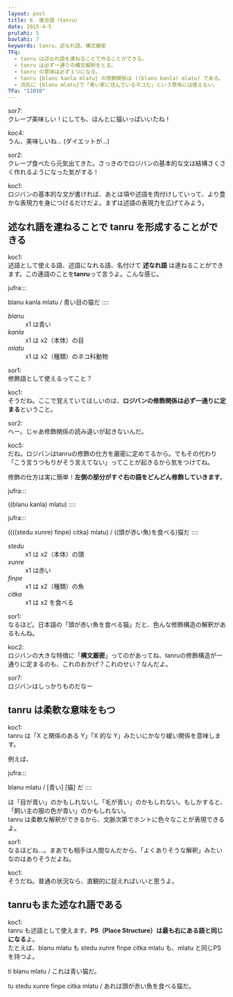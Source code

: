 ```yaml
---
layout: post
title: 6. 複合語（tanru）
date: 2015-4-5
prulahi: 5
bavlahi: 7
keywords: tanru、述なれ語、構文厳密
TFq:
  - tanru は述なれ語を連ねることで作ることができる。
  - tanru は必ず一通りの構文解釈をとる。
  - tanru の意味は必ず１つになる。
  - tanru {blanu kanla mlatu} の修飾関係は ((blanu kanla) mlatu) である。
  - 流石に {blanu mlatu}で「青い家に住んでいるネコだ」という意味には使えない。
TFa: "11010"
---
```


sor7:  
クレープ美味しい！にしても、ほんとに猫いっぱいいたね！  

koc4:  
うん、美味しいね… (ダイエットが…)  

sor2:  
クレープ食べたら元気出てきた。さっきのでロジバンの基本的な文は結構さくさく作れるようになった気がする！

koc1:    
ロジバンの基本的な文が書ければ、あとは項や述語を肉付けしていって、より豊かな表現力を身につけるだけだよ。まずは述語の表現力を広げてみよう。  

## 述なれ語を連ねることで tanru を形成することができる

koc1:  
述語として使える語、述語になれる語、名付けて **述なれ語** は連ねることができます。この連語のことを**tanru**って言うよ。こんな感じ。

jufra:::

blanu kanla mlatu / 青い目の猫だ
::::

<dl class="box valsi">
<dt><dfn>blanu</dfn></dt>
<dd >x1 は青い</dd>
<dt><dfn>kanla</dfn></dt>
<dd >x1 は x2（本体）の目</dd>
<dt><dfn>mlatu</dfn></dt>
<dd >x1 は x2（種類）のネコ科動物</dd>
</dl>

sor1:  
修飾語として使えるってこと？

koc1:  
そうだね。ここで覚えていてほしいのは、**ロジバンの修飾関係は必ず一通りに定まる**ということ。  

sor2:  
へー。じゃあ修飾関係の読み違いが起きないんだ。

koc5:  
だね。ロジバンはtanruの修飾の仕方を厳密に定めてるから。でもその代わり「こう言うつもりがそう言えてない」ってことが起きるから気をつけてね。  

修飾の仕方は実に簡単！**左側の部分がすぐ右の語をどんどん修飾していきます**。

jufra:::

((blanu kanla) mlatu)
::::

jufra:::

((((stedu xunre) finpe) citka) mlatu)
/ ((頭が赤い魚)を食べる)猫だ
::::


<dl class="box valsi">
<dt><dfn>stedu</dfn></dt>
<dd >x1 は x2（本体）の頭</dd>
<dt><dfn>xunre</dfn></dt>
<dd >x1 は赤い</dd>
<dt><dfn>finpe</dfn></dt>
<dd >x1 は x2（種類）の魚</dd>
<dt><dfn>citka</dfn></dt>
<dd >x1 は x2 を食べる</dd>
</dl>

sor1:  
なるほど。日本語の「頭が赤い魚を食べる猫」だと、色んな修飾構造の解釈があるもんね。

koc2:  
ロジバンの大きな特徴に「**構文厳密**」ってのがあってね、tanruの修飾構造が一通りに定まるのも、これのおかげ？これのせい？なんだよ。

sor7:  
ロジバンはしっかりものだなー

## tanru は柔軟な意味をもつ

koc1:  
tanru は「X と関係のある Y」「X 的な Y」みたいにかなり緩い関係を意味します。

例えば、

jufra:::

blanu mlatu / [青い] [猫] だ
::::

は「目が青い」のかもしれないし「毛が青い」のかもしれない。もしかすると、「飼い主の服の色が青い」のかもしれない。  
tanru は柔軟な解釈ができるから、文脈次第でホントに色々なことが表現できるよ。

sor1:  
なるほどね…。まあでも相手は人間なんだから、「よくありそうな解釈」みたいなのはありそうだよね。

koc1:  
そうだね。普通の状況なら、直観的に捉えればいいと思うよ。

## tanruもまた述なれ語である

koc1:  
tanru も述語として使えます。**PS（Place Structure）は最も右にある語と同じになる**よ。  
たとえば、blanu mlatu も stedu xunre finpe citka mlatu も、mlatu と同じPSを持つよ。

ti blanu mlatu / これは青い猫だ。

tu stedu xunre finpe citka mlatu / あれは頭が赤い魚を食べる猫だ。
